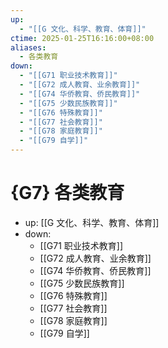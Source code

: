 ```yaml
---
up:
  - "[[G 文化、科学、教育、体育]]"
ctime: 2025-01-25T16:16:00+08:00
aliases:
  - 各类教育
down:
  - "[[G71 职业技术教育]]"
  - "[[G72 成人教育、业余教育]]"
  - "[[G74 华侨教育、侨民教育]]"
  - "[[G75 少数民族教育]]"
  - "[[G76 特殊教育]]"
  - "[[G77 社会教育]]"
  - "[[G78 家庭教育]]"
  - "[[G79 自学]]"
---
```


# {G7} 各类教育

- up: [[G 文化、科学、教育、体育]]
- down:
	- [[G71 职业技术教育]]
	- [[G72 成人教育、业余教育]]
	- [[G74 华侨教育、侨民教育]]
	- [[G75 少数民族教育]]
	- [[G76 特殊教育]]
	- [[G77 社会教育]]
	- [[G78 家庭教育]]
	- [[G79 自学]]

